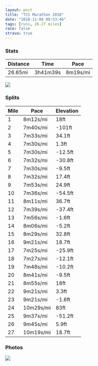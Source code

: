 ```yaml
---
layout: post
title: "TCS Marathon 2018"
date: "2018-11-04 09:53:46"
tags: [runs, 26-27 miles]
race: false
strava: true
---
```


### Stats

| Distance | Time | Pace |
|----------|------|------|
|26.65mi|3h41m39s|8m19s/mi|

<img src='https://maps.googleapis.com/maps/api/staticmap?maptype=roadmap&path=enc:aayvFjz_cMyu@_lDwS}VyNgI{@bCzEfGeDvIkATe{Bwq@uoDcxDqKiFmQ{Qka@g[so@i`@oIqCiI~CmPgsCucAhK{g@rj@cSaAm[yP_x@a~@se@dS_B}Nim@jG_a@wIeDrLgWqFkCoCzCgWIsGhCyL_@wIaDsFsFF_CgCiGdIiVfz@wLd[aOrj@jAsEeC}EsGcBoKqIiEe@{G}HwKeCu@iDwYmPqL_LwYeMaE}EeJHsCaM{wByuA}Qm_@oGeFwCy@wDhJsK_DeDvGmLoCEtCvFtG{J|QgDr\zu@fh@{@`JdLtHbDwEfC\tlB`nA|D~FjM`JhBzRdTvP~LbCvFdIlMNbP|TrGbBdJgBfG|Dw@xFoQhf@qAc@&key=AIzaSyC1MId7bFpkLXNAaYhBSTb8jLyiSqzbDtM&size=800x800&markers=color:yellow|label:S|40.60193,-74.06006&markers=color:green|label:F|40.76844000000001,-73.98091999999998'>

### Splits

| Mile | Pace | Elevation |
|------|------|-----------|
|1|8m12s/mi|18ft|
|2|7m40s/mi|-101ft|
|3|7m33s/mi|34.1ft|
|4|7m30s/mi|1.3ft|
|5|7m30s/mi|-12.5ft|
|6|7m32s/mi|-30.8ft|
|7|7m30s/mi|-9.5ft|
|8|7m32s/mi|17.4ft|
|9|7m53s/mi|24.9ft|
|10|7m36s/mi|-54.5ft|
|11|8m11s/mi|36.7ft|
|12|7m39s/mi|-37.4ft|
|13|7m56s/mi|-1.6ft|
|14|8m06s/mi|-5.2ft|
|15|8m29s/mi|32.8ft|
|16|9m21s/mi|18.7ft|
|17|7m25s/mi|-25.9ft|
|18|7m27s/mi|-12.1ft|
|19|7m48s/mi|-10.2ft|
|20|8m41s/mi|-9.5ft|
|21|8m55s/mi|18ft|
|22|9m21s/mi|3.3ft|
|23|9m21s/mi|-1.6ft|
|24|10m29s/mi|83ft|
|25|9m37s/mi|-51.2ft|
|26|9m45s/mi|5.9ft|
|27|10m19s/mi|18.7ft|

### Photos
<img src='https://dgtzuqphqg23d.cloudfront.net/p701b8h9w_8TuW3IMXnA4mG2TyEU5teUztsP538saIE-578x768.jpg'>
